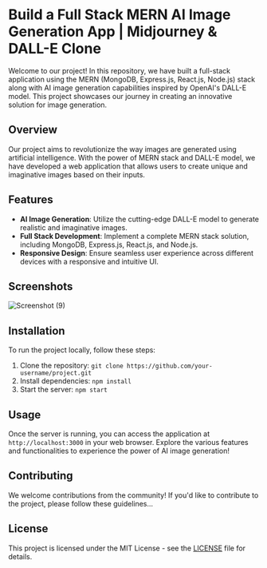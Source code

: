 # Build a Full Stack MERN AI Image Generation App | Midjourney & DALL-E Clone

Welcome to our project! In this repository, we have built a full-stack application using the MERN (MongoDB, Express.js, React.js, Node.js) stack along with AI image generation capabilities inspired by OpenAI's DALL-E model. This project showcases our journey in creating an innovative solution for image generation.

## Overview

Our project aims to revolutionize the way images are generated using artificial intelligence. With the power of MERN stack and DALL-E model, we have developed a web application that allows users to create unique and imaginative images based on their inputs.

## Features

- **AI Image Generation**: Utilize the cutting-edge DALL-E model to generate realistic and imaginative images.
- **Full Stack Development**: Implement a complete MERN stack solution, including MongoDB, Express.js, React.js, and Node.js.
- **Responsive Design**: Ensure seamless user experience across different devices with a responsive and intuitive UI.

## Screenshots

![Screenshot (9)](https://github.com/Rukhsar-coder/Dalle_clone/assets/77547142/891054ea-1f33-4d30-9f7a-9544586b50bd)

## Installation

To run the project locally, follow these steps:

1. Clone the repository: `git clone https://github.com/your-username/project.git`
2. Install dependencies: `npm install`
3. Start the server: `npm start`

## Usage

Once the server is running, you can access the application at `http://localhost:3000` in your web browser. Explore the various features and functionalities to experience the power of AI image generation!

## Contributing

We welcome contributions from the community! If you'd like to contribute to the project, please follow these guidelines...

## License

This project is licensed under the MIT License - see the [LICENSE](LICENSE) file for details.

